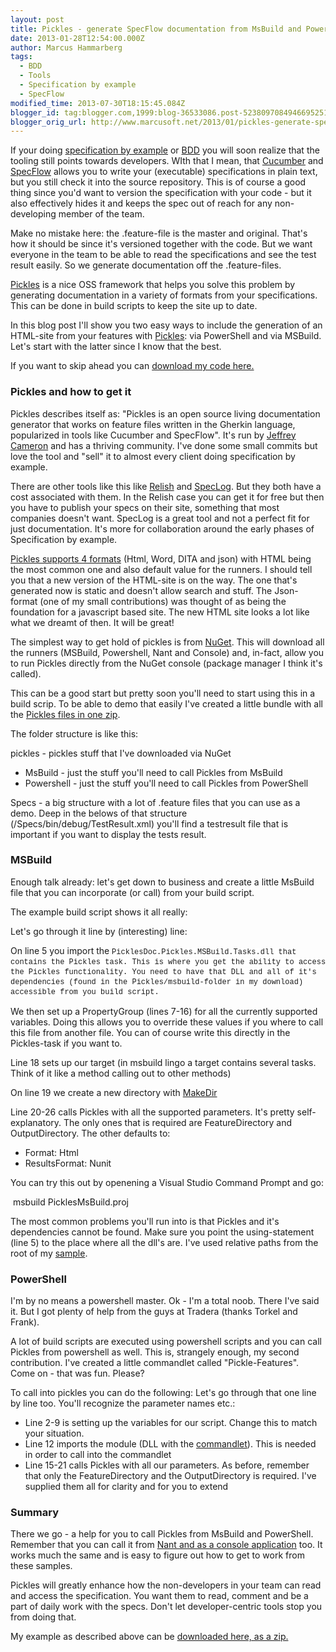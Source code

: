 ```yaml
---
layout: post
title: Pickles - generate SpecFlow documentation from MsBuild and PowerShell
date: 2013-01-28T12:54:00.000Z
author: Marcus Hammarberg
tags:
  - BDD
  - Tools
  - Specification by example
  - SpecFlow
modified_time: 2013-07-30T18:15:45.084Z
blogger_id: tag:blogger.com,1999:blog-36533086.post-5238097084946695251
blogger_orig_url: http://www.marcusoft.net/2013/01/pickles-generate-specflow-documentation.html
---
```



<div>

If your doing <a href="http://specificationbyexample.com/"
target="_blank">specification by example</a> or
<a href="http://en.wikipedia.org/wiki/Behavior-driven_development"
target="_blank">BDD</a> you will soon realize that the tooling still
points towards developers. WIth that I mean, that
<a href="http://cukes.info/" target="_blank">Cucumber</a> and
<a href="http://www.specflow.org/" target="_blank">SpecFlow</a> allows
you to write your (executable) specifications in plain text, but you
still check it into the source repository. This is of course a good
thing since you'd want to version the specification with your code - but
it also effectively hides it and keeps the spec out of reach for any
non-developing member of the team.

Make no mistake here: the .feature-file is the master and original.
That's how it should be since it's versioned together with the code. But
we want everyone in the team to be able to read the specifications and
see the test result easily. So we generate documentation off the
.feature-files.

<a href="https://github.com/picklesdoc/pickles"
target="_blank">Pickles</a> is a nice OSS framework that helps you solve
this problem by generating documentation in a variety of formats from
your specifications. This can be done in build scripts to keep the site
up to date.

In this blog post I'll show you two easy ways to include the generation
of an HTML-site from your features with
<a href="https://github.com/picklesdoc/pickles"
target="_blank">Pickles</a>: via PowerShell and via MSBuild. Let's start
with the latter since I know that the best.

If you want to skip ahead you can
<a href="https://dl.dropbox.com/u/2408484/picklesLab.zip"
target="_blank">download my code here.</a>

### Pickles and how to get it

<div>

Pickles describes itself as: "Pickles is an open source living
documentation generator that works on feature files written in the
Gherkin language, popularized in tools like Cucumber and SpecFlow". It's
run
by <a href="https://github.com/x97mdr" target="_blank">Jeffrey Cameron</a> and
has a thriving community. I've done some small commits but love the tool
and "sell" it to almost every client doing specification by example.




There are other tools like this like
<a href="https://www.relishapp.com/" target="_blank">Relish</a> and
<a href="http://www.speclog.org/" target="_blank">SpecLog</a>. But they
both have a cost associated with them. In the Relish case you can get it
for free but then you have to publish your specs on their site,
something that most companies doesn't want. SpecLog is a great tool and
not a perfect fit for just documentation. It's more for collaboration
around the early phases of Specification by example.




<a
href="https://github.com/picklesdoc/pickles/wiki/ArgumentsDocumentationFormat"
target="_blank">Pickles supports 4 formats</a> (Html, Word, DITA and
json) with HTML being the most common one and also default value for the
runners. I should tell you that a new version of the HTML-site is on the
way. The one that's generated now is static and doesn't allow search and
stuff. The Json-format (one of my small contributions) was thought of as
being the foundation for a javascript based site. The new HTML site
looks a lot like what we dreamt of then. It will be great!




The simplest way to get hold of pickles is from
<a href="http://nuget.org/packages/pickles" target="_blank">NuGet</a>.
This will download all the runners (MSBuild, Powershell, Nant and
Console) and, in-fact, allow you to run Pickles directly from the NuGet
console (package manager I think it's called).




This can be a good start but pretty soon you'll need to start using this
in a build scrip. To be able to demo that easily I've created a little
bundle with all the
<a href="https://dl.dropbox.com/u/2408484/picklesLab.zip"
target="_blank">Pickles files in one zip</a>.




The folder structure is like this:

</div>

<div>

pickles - pickles stuff that I've downloaded via NuGet

- MsBuild - just the stuff you'll need to call Pickles from MsBuild
- Powershell - just the stuff you'll need to call Pickles from
    PowerShell

Specs - a big structure with a lot of .feature files that you can use as
a demo. Deep in the belows of that structure
(/Specs/bin/debug/TestResult.xml) you'll find a testresult file that is
important if you want to display the tests result.

</div>

### MSBuild

<div>

Enough talk already: let's get down to business and create a little
MsBuild file that you can incorporate (or call) from your build script.




The example build script shows it all really:




Let's go through it line by (interesting) line:

On line 5 you import the <span
style="background-color: white; font-family: Consolas, 'Liberation Mono', Courier, monospace; font-size: 12px; line-height: 16px; white-space: pre;">PicklesDoc.Pickles.MSBuild.Tasks.dll that
contains the Pickles task. This is where you get the ability to access
the Pickles functionality. You need to have that DLL and all of it's
dependencies (found in the Pickles/msbuild-folder in my download)
accessible from you build script.

We then set up a PropertyGroup (lines 7-16) for all the currently
supported variables. Doing this allows you to override these values if
you where to call this file from another file.
You can of course write this directly in the Pickles-task if you want
to.

Line 18 sets up our target (in msbuild lingo a target contains several
tasks. Think of it like a method calling out to other methods)

On line 19 we create a new directory with
<a href="http://msdn.microsoft.com/en-us/library/s2448zz7.aspx"
target="_blank">MakeDir</a>

Line 20-26 calls Pickles with all the supported parameters. It's pretty
self-explanatory. The only ones that is required are FeatureDirectory
and OutputDirectory. The other defaults to:

- Format: Html
- ResultsFormat: Nunit

<div>

You can try this out by openening a Visual Studio Command Prompt and go:

</div>

<div>

 msbuild PicklesMsBuild.proj




The most common problems you'll run into is that Pickles and it's
dependencies cannot be found. Make sure you point the using-statement
(line 5) to the place where all the dll's are. I've used relative paths
from the root of my
<a href="https://dl.dropbox.com/u/2408484/picklesLab.zip"
target="_blank">sample</a>.

</div>

</div>

### PowerShell

I'm by no means a powershell master. Ok - I'm a total noob. There I've
said it. But I got plenty of help from the guys at Tradera (thanks
Torkel and Frank).

A lot of build scripts are executed using powershell scripts and you can
call Pickles from powershell as well. This is, strangely enough, my
second contribution. I've created a little commandlet called
"Pickle-Features". Come on - that was fun. Please?

To call into pickles you can do the following:
Let's go through that one line by line too. You'll recognize the
parameter names etc.:

- Line 2-9 is setting up the variables for our script. Change this to
    match your situation.
- Line 12 imports the module (DLL with the <a
    href="http://msdn.microsoft.com/en-us/library/windows/desktop/dd878294(v=vs.85).aspx"
    target="_blank">commandlet</a>). This is needed in order to call
    into the commandlet
- Line 15-21 calls Pickles with all our parameters. As before,
    remember that only the FeatureDirectory and the OutputDirectory is
    required. I've supplied them all for clarity and for you to extend

### Summary

<div>

There we go - a help for you to call Pickles from MsBuild and
PowerShell. Remember that you can call it from
<a href="https://github.com/picklesdoc/pickles/wiki"
target="_blank">Nant and as a console application</a> too. It works much
the same and is easy to figure out how to get to work from these
samples.




Pickles will greatly enhance how the non-developers in your team can
read and access the specification. You want them to read, comment and be
a part of daily work with the specs. Don't let developer-centric tools
stop you from doing that.




My example as described above can be
<a href="https://dl.dropbox.com/u/2408484/picklesLab.zip"
target="_blank">downloaded here, as a zip.</a>

</div>

</div>

